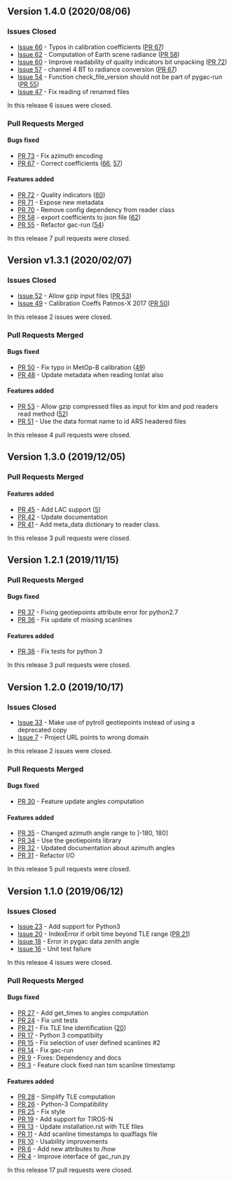 ## Version 1.4.0 (2020/08/06)

### Issues Closed

* [Issue 66](https://github.com/pytroll/pygac/issues/66) - Typos in calibration coefficients ([PR 67](https://github.com/pytroll/pygac/pull/67))
* [Issue 62](https://github.com/pytroll/pygac/issues/62) - Computation of Earth scene radiance ([PR 58](https://github.com/pytroll/pygac/pull/58))
* [Issue 60](https://github.com/pytroll/pygac/issues/60) - Improve readability of quality indicators bit unpacking ([PR 72](https://github.com/pytroll/pygac/pull/72))
* [Issue 57](https://github.com/pytroll/pygac/issues/57) - channel 4 BT to radiance conversion ([PR 67](https://github.com/pytroll/pygac/pull/67))
* [Issue 54](https://github.com/pytroll/pygac/issues/54) - Function check_file_version should not be part of pygac-run ([PR 55](https://github.com/pytroll/pygac/pull/55))
* [Issue 47](https://github.com/pytroll/pygac/issues/47) - Fix reading of renamed files

In this release 6 issues were closed.

### Pull Requests Merged

#### Bugs fixed

* [PR 73](https://github.com/pytroll/pygac/pull/73) - Fix azimuth encoding
* [PR 67](https://github.com/pytroll/pygac/pull/67) - Correct coefficients ([66](https://github.com/pytroll/pygac/issues/66), [57](https://github.com/pytroll/pygac/issues/57))

#### Features added

* [PR 72](https://github.com/pytroll/pygac/pull/72) - Quality indicators ([60](https://github.com/pytroll/pygac/issues/60))
* [PR 71](https://github.com/pytroll/pygac/pull/71) - Expose new metadata
* [PR 70](https://github.com/pytroll/pygac/pull/70) - Remove config dependency from reader class
* [PR 58](https://github.com/pytroll/pygac/pull/58) - export coefficients to json file ([62](https://github.com/pytroll/pygac/issues/62))
* [PR 55](https://github.com/pytroll/pygac/pull/55) - Refactor gac-run ([54](https://github.com/pytroll/pygac/issues/54))

In this release 7 pull requests were closed.

## Version v1.3.1 (2020/02/07)

### Issues Closed

* [Issue 52](https://github.com/pytroll/pygac/issues/52) - Allow gzip input files ([PR 53](https://github.com/pytroll/pygac/pull/53))
* [Issue 49](https://github.com/pytroll/pygac/issues/49) - Calibration Coeffs Patmos-X 2017 ([PR 50](https://github.com/pytroll/pygac/pull/50))

In this release 2 issues were closed.

### Pull Requests Merged

#### Bugs fixed

* [PR 50](https://github.com/pytroll/pygac/pull/50) - Fix typo in MetOp-B calibration ([49](https://github.com/pytroll/pygac/issues/49))
* [PR 48](https://github.com/pytroll/pygac/pull/48) - Update metadata when reading lonlat also

#### Features added

* [PR 53](https://github.com/pytroll/pygac/pull/53) - Allow gzip compressed files as input for klm and pod readers read method ([52](https://github.com/pytroll/pygac/issues/52))
* [PR 51](https://github.com/pytroll/pygac/pull/51) - Use the data format name to id ARS headered files

In this release 4 pull requests were closed.


## Version 1.3.0 (2019/12/05)


### Pull Requests Merged

#### Features added

* [PR 45](https://github.com/pytroll/pygac/pull/45) - Add LAC support ([5](https://github.com/pytroll/pygac/issues/5))
* [PR 42](https://github.com/pytroll/pygac/pull/42) - Update documentation
* [PR 41](https://github.com/pytroll/pygac/pull/41) - Add meta_data dictionary to reader class.

In this release 3 pull requests were closed.


## Version 1.2.1 (2019/11/15)

### Pull Requests Merged

#### Bugs fixed

* [PR 37](https://github.com/pytroll/pygac/pull/37) - Fixing geotiepoints attribute error for python2.7
* [PR 36](https://github.com/pytroll/pygac/pull/36) - Fix update of missing scanlines

#### Features added

* [PR 38](https://github.com/pytroll/pygac/pull/38) - Fix tests for python 3

In this release 3 pull requests were closed.

## Version 1.2.0 (2019/10/17)

### Issues Closed

* [Issue 33](https://github.com/pytroll/pygac/issues/33) - Make use of pytroll geotiepoints instead of using a deprecated copy
* [Issue 7](https://github.com/pytroll/pygac/issues/7) - Project URL points to wrong domain

In this release 2 issues were closed.

### Pull Requests Merged

#### Bugs fixed

* [PR 30](https://github.com/pytroll/pygac/pull/30) - Feature update angles computation

#### Features added

* [PR 35](https://github.com/pytroll/pygac/pull/35) - Changed azimuth angle range to ]-180, 180]
* [PR 34](https://github.com/pytroll/pygac/pull/34) - Use the geotiepoints library
* [PR 32](https://github.com/pytroll/pygac/pull/32) - Updated documentation about azimuth angles
* [PR 31](https://github.com/pytroll/pygac/pull/31) - Refactor I/O

In this release 5 pull requests were closed.

## Version 1.1.0 (2019/06/12)

### Issues Closed

* [Issue 23](https://github.com/pytroll/pygac/issues/23) - Add support for Python3
* [Issue 20](https://github.com/pytroll/pygac/issues/20) - IndexError if orbit time beyond TLE range ([PR 21](https://github.com/pytroll/pygac/pull/21))
* [Issue 18](https://github.com/pytroll/pygac/issues/18) - Error in pygac data zenith angle
* [Issue 16](https://github.com/pytroll/pygac/issues/16) - Unit test failure

In this release 4 issues were closed.

### Pull Requests Merged

#### Bugs fixed

* [PR 27](https://github.com/pytroll/pygac/pull/27) - Add get_times to angles computation
* [PR 24](https://github.com/pytroll/pygac/pull/24) - Fix unit tests
* [PR 21](https://github.com/pytroll/pygac/pull/21) - Fix TLE line identification ([20](https://github.com/pytroll/pygac/issues/20))
* [PR 17](https://github.com/pytroll/pygac/pull/17) - Python 3 compatibiity
* [PR 15](https://github.com/pytroll/pygac/pull/15) - Fix selection of user defined scanlines #2
* [PR 14](https://github.com/pytroll/pygac/pull/14) - Fix gac-run
* [PR 9](https://github.com/pytroll/pygac/pull/9) - Fixes: Dependency and docs
* [PR 3](https://github.com/pytroll/pygac/pull/3) - Feature clock fixed nan tsm scanline timestamp

#### Features added

* [PR 28](https://github.com/pytroll/pygac/pull/28) - Simplify TLE computation
* [PR 26](https://github.com/pytroll/pygac/pull/26) - Python-3 Compatibility
* [PR 25](https://github.com/pytroll/pygac/pull/25) - Fix style
* [PR 19](https://github.com/pytroll/pygac/pull/19) - Add support for TIROS-N
* [PR 13](https://github.com/pytroll/pygac/pull/13) - Update installation.rst with TLE files
* [PR 11](https://github.com/pytroll/pygac/pull/11) - Add scanline timestamps to qualflags file
* [PR 10](https://github.com/pytroll/pygac/pull/10) - Usability improvements
* [PR 6](https://github.com/pytroll/pygac/pull/6) - Add new attributes to /how
* [PR 4](https://github.com/pytroll/pygac/pull/4) - Improve interface of gac_run.py

In this release 17 pull requests were closed.

